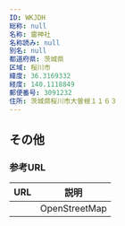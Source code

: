 ```yaml
---
ID: WKJDH
総称: null
名称: 雷神社
名称読み: null
別名: null
都道府県: 茨城県
区域: 桜川市
緯度: 36.3169332
経度: 140.1118849
郵便番号: 3091232
住所: 茨城県桜川市大曽根１１６３
---
```


## その他

### 参考URL

| URL | 説明          |
| --- | ------------- |
|     | OpenStreetMap |
